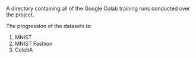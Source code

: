 A directory containing all of the Google Colab training runs conducted over the project.

The progression of the datasets is:

1. MNIST
2. MNIST Fashion
3. CelebA
